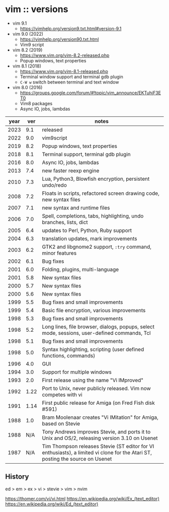 # vim :: versions

- vim 9.1 
  - https://vimhelp.org/version9.txt.html#version-9.1
- vim 9.0 (2022)
  - https://vimhelp.org/version90.txt.html
  - Vim9 script
- vim 8.2 (2019)
  - https://www.vim.org/vim-8.2-released.php
  - Popup windows, text properties
- vim 8.1 (2018)
  - https://www.vim.org/vim-8.1-released.php
  - Terminal window support and terminal gdb plugin
  - `C-W w` switch between terminal and text window
- vim 8.0 (2016)
  - https://groups.google.com/forum/#!topic/vim_announce/EKTuhjF3ET0
  - Vim8 packages
  - Async IO, jobs, lambdas


year | ver | notes
-----|-----|--------------------------
2023 | 9.1 | released
2022 | 9.0 | vim9script
2019 | 8.2 | Popup windows, text properties
2018 | 8.1 | Terminal support, terminal gdb plugin
2016 | 8.0 | Async IO, jobs, lambdas
2013 | 7.4 | new faster reexp engine
2010 | 7.3 | Lua, Python3, Blowfish encryption, persistent undo/redo
2008 | 7.2 | Floats in scripts, refactored screen drawing code, new syntax files
2007 | 7.1 | new syntax and runtime files
2006 | 7.0 | Spell, completions, tabs, highlighting, undo branches, lists, dict
2005 | 6.4 | updates to Perl, Python, Ruby support
2004 | 6.3 | translation updates, mark improvements
2003 | 6.2 | GTK2 and libgnome2 support, `:try` command, minor features
2002 | 6.1 | Bug fixes
2001 | 6.0 | Folding, plugins, multi-language
2001 | 5.8 | New syntax files
2000 | 5.7 | New syntax files
2000 | 5.6 | New syntax files
1999 | 5.5 | Bug fixes and small improvements
1999 | 5.4 | Basic file encryption, various improvements
1998 | 5.3 | Bug fixes and small improvements
1998 | 5.2 | Long lines, file browser, dialogs, popups, select mode, sessions, user-defined commands, Tcl
1998 | 5.1 | Bug fixes and small improvements
1998 | 5.0 | Syntax highlighting, scripting (user defined functions, commands)
1996 | 4.0 | GUI
1994 | 3.0 | Support for multiple windows
1993 | 2.0 | First release using the name "Vi IMproved"
1992 | 1.22| Port to Unix, never publicly released. Vim now competes with vi
1991 | 1.14| First public release for Amiga (on Fred Fish disk #591)
1988 | 1.0 | Bram Moolenaar creates "Vi IMitation" for Amiga, based on Stevie
1988 | N/A | Tony Andrews improves Stevie, and ports it to Unix and OS/2, releasing version 3.10 on Usenet
1987 | N/A | Tim Thompson releases Stevie (ST editor for VI enthusiasts), a limited vi clone for the Atari ST, posting the source on Usenet


## History

ed > em > ex > vi > stevie > vim > nvim


https://thomer.com/vi/vi.html
https://en.wikipedia.org/wiki/Ex_(text_editor)
https://en.wikipedia.org/wiki/Ed_(text_editor)
